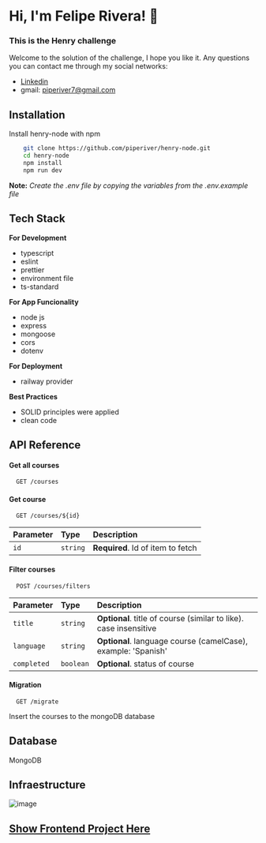 # Hi, I'm Felipe Rivera! 👋

### This is the Henry challenge

Welcome to the solution of the challenge, I hope you like it. Any questions you can contact me through my social networks:
- [Linkedin](https://www.linkedin.com/in/piperiver/)
- gmail: piperiver7@gmail.com

## Installation

Install henry-node with npm

```bash
    git clone https://github.com/piperiver/henry-node.git
    cd henry-node
    npm install
    npm run dev
```

**Note:** _Create the .env file by copying the variables from the .env.example file_
## Tech Stack

**For Development**

- typescript
- eslint
- prettier
- environment file
- ts-standard

**For App Funcionality**
- node js
- express
- mongoose
- cors
- dotenv

**For Deployment**

- railway provider

**Best Practices**
- SOLID principles were applied
- clean code


## API Reference

#### Get all courses

```http
  GET /courses
```

#### Get course

```http
  GET /courses/${id}
```

| Parameter | Type     | Description                       |
| :-------- | :------- | :-------------------------------- |
| `id`      | `string` | **Required**. Id of item to fetch |


#### Filter courses

```http
  POST /courses/filters
```

| Parameter | Type     | Description                       |
| :-------- | :------- | :-------------------------------- |
| `title`      | `string` | **Optional**. title of course (similar to like). case insensitive |
| `language`      | `string` | **Optional**. language course (camelCase), example: 'Spanish' |
| `completed`      | `boolean` | **Optional**. status of course |


#### Migration

```http
  GET /migrate
```
Insert the courses to the mongoDB database

## Database
MongoDB

## Infraestructure
![image](https://user-images.githubusercontent.com/20852127/206514951-d18b07b7-5ec4-4cf9-8f0c-458a3f4969f8.png)

## [Show Frontend Project Here](https://github.com/piperiver/henry-react)
